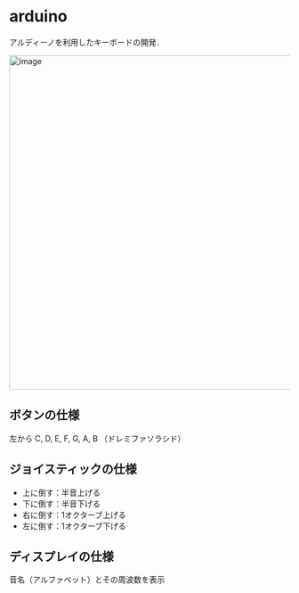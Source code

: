 # arduino
アルディーノを利用したキーボードの開発．

<img width="600" alt="image" src="https://user-images.githubusercontent.com/69512679/152913788-e155c989-b9fd-4ee9-b73c-4b9c3512d4c4.png">

## ボタンの仕様

左から C, D, E, F, G, A, B （ドレミファソラシド）

## ジョイスティックの仕様

- 上に倒す：半音上げる
- 下に倒す：半音下げる
- 右に倒す：1オクターブ上げる
- 左に倒す：1オクターブ下げる

## ディスプレイの仕様

音名（アルファベット）とその周波数を表示

